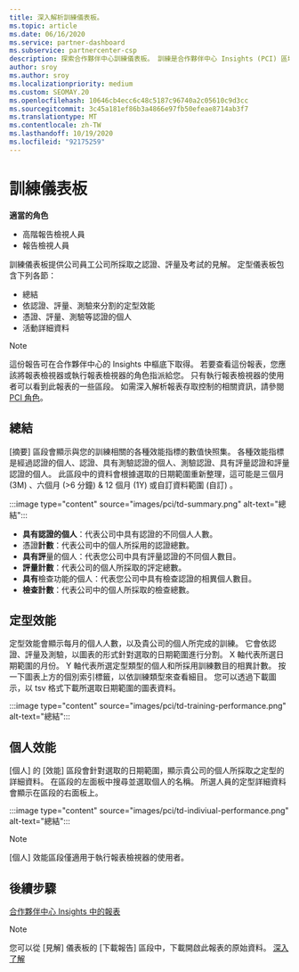 ```yaml
---
title: 深入解析訓練儀表板。
ms.topic: article
ms.date: 06/16/2020
ms.service: partner-dashboard
ms.subservice: partnercenter-csp
description: 探索合作夥伴中心訓練儀表板。 訓練是合作夥伴中心 Insights (PCI) 區域中可用的其中一個報表。
author: sroy
ms.author: sroy
ms.localizationpriority: medium
ms.custom: SEOMAY.20
ms.openlocfilehash: 10646cb4ecc6c48c5187c96740a2c05610c9d3cc
ms.sourcegitcommit: 3c45a181ef86b3a4866e97fb50efeae8714ab3f7
ms.translationtype: MT
ms.contentlocale: zh-TW
ms.lasthandoff: 10/19/2020
ms.locfileid: "92175259"
---
```

# <a name="trainings-dashboard"></a>訓練儀表板

**適當的角色**
- 高階報告檢視人員
- 報告檢視人員

訓練儀表板提供公司員工公司所採取之認證、評量及考試的見解。 定型儀表板包含下列各節：

- 總結
- 依認證、評量、測驗來分割的定型效能
- 憑證、評量、測驗等認證的個人
- 活動詳細資料

>[!NOTE] 
>這份報告可在合作夥伴中心的 Insights 中樞底下取得。 若要查看這份報表，您應該將報表檢視器或執行報表檢視器的角色指派給您。 只有執行報表檢視器的使用者可以看到此報表的一些區段。 如需深入解析報表存取控制的相關資訊，請參閱 [PCI 角色](pci-roles.md)。

## <a name="summary"></a>總結

[摘要] 區段會顯示與您的訓練相關的各種效能指標的數值快照集。 各種效能指標是經過認證的個人、認證、具有測驗認證的個人、測驗認證、具有評量認證和評量認證的個人。 此區段中的資料會根據選取的日期範圍重新整理，這可能是三個月 (3M) 、六個月 (>6 分鐘) & 12 個月 (1Y) 或自訂資料範圍 (自訂) 。 

:::image type="content" source="images/pci/td-summary.png" alt-text="總結":::

- **具有認證的個人**：代表公司中具有認證的不同個人人數。
- 憑證**計數**：代表公司中的個人所採用的認證總數。
- **具有評**量的個人：代表您公司中具有評量認證的不同個人數目。 
- **評量計數**：代表公司的個人所採取的評定總數。
- **具有**檢查功能的個人：代表您公司中具有檢查認證的相異個人數目。 
- **檢查計數**：代表公司中的個人所採取的檢查總數。

## <a name="training-performance"></a>定型效能

定型效能會顯示每月的個人人數，以及貴公司的個人所完成的訓練。 它會依認證、評量及測驗，以圖表的形式針對選取的日期範圍進行分割。 X 軸代表所選日期範圍的月份。 Y 軸代表所選定型類型的個人和所採用訓練數目的相異計數。 按一下圖表上方的個別索引標籤，以依訓練類型來查看細目。 您可以透過下載圖示，以 tsv 格式下載所選取日期範圍的圖表資料。

:::image type="content" source="images/pci/td-training-performance.png" alt-text="總結":::

## <a name="individuals-performance"></a>個人效能

[個人] 的 [效能] 區段會針對選取的日期範圍，顯示貴公司的個人所採取之定型的詳細資料。 在區段的左面板中搜尋並選取個人的名稱。 所選人員的定型詳細資料會顯示在區段的右面板上。

:::image type="content" source="images/pci/td-indiviual-performance.png" alt-text="總結":::

>[!NOTE] 
> [個人] 效能區段僅適用于執行報表檢視器的使用者。 

## <a name="next-steps"></a>後續步驟

[合作夥伴中心 Insights 中的報表](partner-center-insights.md)

>[!NOTE] 
> 您可以從 [見解] 儀表板的 [下載報告] 區段中，下載開啟此報表的原始資料。 [深入了解](pci-download-reports.md)